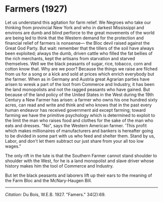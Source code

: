 # Farmers (1927)

Let us understand this agitation for farm relief. We Negroes who take our thinking from provincial New York and who in darkest Mississippi and environs are dumb and blind perforce to the great movements of the world are being led to think that the Western demand for the protection and financial relief of farmers is nonsense— the Bloc devil raised against the Great God Party. But wait: remember that the tillers of the soil have always been exploited; always the dumb, driven cattle who filled the fat bellies of the rich merchants, kept the artisans from starvation and starved themselves. Well we the black peasants of sugar, rice, tobacco, corn and cotton know that. Why are we poor? Because the things we raise are filched from us for a song or a kick and sold at prices which enrich everybody but the farmer. When as in Germany and Austria great Agrarian parties have arisen to wresk a part of the loot from Commerce and Industry, it has been the land monopolists and not the ragged peasants who have gained. But because of the land policy of the United States in the West during the 19th Century a New Farmer has arisen: a farmer who owns his one hundred sixty acres, can read and write and think and who knows that in the past every human endeavor has received government aid except farming; toward farming we have the primitive psychology which is determined to exploit to the limit the man who raises food and clothes for the sake of the man who eats and dresses. "No", says the Western American farmer. 'This profit which makes millionaires of manufacturers and bankers is hereafter going to be divided in some part with us who feed and shelter them. Stand by us, Labor, and don't let them subtract our just share from your all too low wages."

The only rift in the lute is that the Southern Farmer cannot stand shoulder to shoulder with the West, for he is a land monopolist and slave driver whose history makes him the tool of Commerce and Industry.

But let the black peasants and laborers lift up their ears to the meaning of the Farm Bloc and the McNary-Haugen Bill.

________________
*Citation:* Du Bois, W.E.B. 1927. "Famers."  34(2):69.